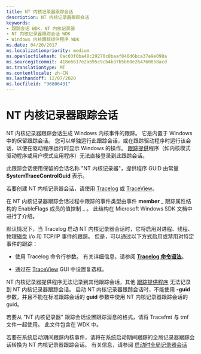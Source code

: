 ```yaml
---
title: NT 内核记录器跟踪会话
description: NT 内核记录器跟踪会话
keywords:
- 跟踪会话 WDK，NT 内核记录器
- NT 内核记录器跟踪会话 WDK
- Windows 内核跟踪提供程序 WDK
ms.date: 04/20/2017
ms.localizationpriority: medium
ms.openlocfilehash: 0ac03f0ba48c29270c8baaf840d6bca37e9e098a
ms.sourcegitcommit: 418e6617e2a695c9cb4b37b5b60e264760858acd
ms.translationtype: MT
ms.contentlocale: zh-CN
ms.lasthandoff: 12/07/2020
ms.locfileid: "96806431"
---
```

# <a name="nt-kernel-logger-trace-session"></a>NT 内核记录器跟踪会话


NT 内核记录器跟踪会话生成 Windows 内核事件的跟踪。 它是内置于 Windows 中的保留跟踪会话。 您可以单独运行此跟踪会话，或在跟踪驱动程序时运行该会话，以便在驱动程序运行时显示 Windows 的操作。 [跟踪提供](trace-provider.md)程序（如内核模式驱动程序或用户模式应用程序）无法直接登录到此跟踪会话。

此跟踪会话使用保留的会话名称 "NT 内核记录器"，提供程序 GUID 由常量 **SystemTraceControlGuid** 表示。

若要创建 NT 内核记录器会话，请使用 [Tracelog](tracelog.md) 或 [TraceView](traceview.md)。

在 NT 内核记录器跟踪会话过程中跟踪的事件类型由事件 **member** \_ 跟踪属性结构的 EnableFlags 成员的值控制 \_ 。 此结构在 Microsoft Windows SDK 文档中进行了介绍。

默认情况下，当 Tracelog 启动 NT 内核记录器会话时，它将启用对进程、线程、物理磁盘 i/o 和 TCP/IP 事件的跟踪。 但是，可以通过以下方式启用或禁用对特定事件的跟踪：

-   使用 Tracelog 命令行参数。 有关详细信息，请参阅 [**Tracelog 命令语法**](tracelog-command-syntax.md)。

-   通过在 [TraceView](traceview.md) GUI 中设置复选框。

NT 内核记录器提供程序无法记录到其他跟踪会话，其他 [跟踪提供程序](trace-provider.md) 无法记录到 NT 内核记录器跟踪会话。 启动 NT 内核记录器跟踪会话时，不能使用 **-guid** 参数，并且不能在标准跟踪会话的 **guid** 参数中使用 NT 内核记录器跟踪会话的 guid。

若要从 "NT 内核记录器" 跟踪会话设置跟踪消息的格式，请将 Tracefmt 与 tmf 文件一起使用。 此文件包含在 WDK 中。

若要在系统启动期间跟踪内核事件，请将在系统启动期间跟踪的全局记录器跟踪会话转换为 NT 内核记录器跟踪会话。 有关信息，请参阅 [启动时全局记录器会话](boot-time-global-logger-session.md)

 

 





